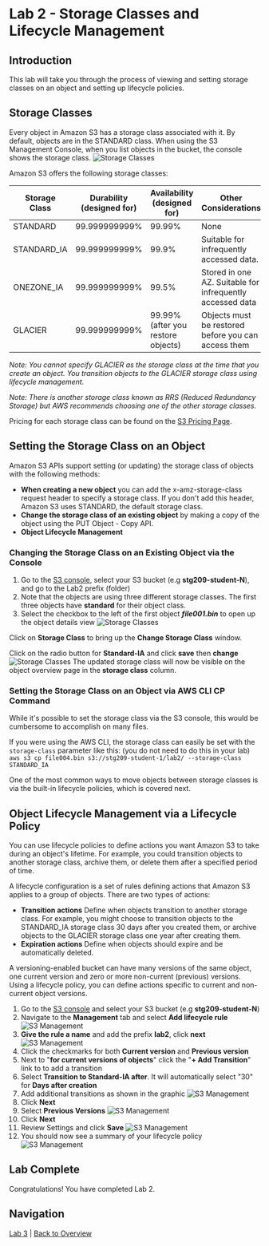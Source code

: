# Lab 2 - Storage Classes and Lifecycle Management

## Introduction
This lab will take you through the process of viewing and setting storage classes on an object and setting up lifecycle policies.

## Storage Classes
Every object in Amazon S3 has a storage class associated with it. By default, objects are in the STANDARD class.  When using the S3 Management Console, when you list objects in the bucket, the console shows the storage class.
![Storage Classes](../images/3-ObjectStorageClass.png)

Amazon S3 offers the following storage classes:

Storage Class | Durability (designed for) | Availability (designed for) | Other Considerations
------------ | ------------- | ------------ | -------------
STANDARD | 99.999999999% | 99.99% | None
STANDARD_IA | 99.999999999% | 99.9% | Suitable for infrequently accessed data.
ONEZONE_IA | 99.999999999% | 99.5% | Stored in one AZ. Suitable for infrequently accessed data
GLACIER | 99.999999999% | 99.99% (after you restore objects) | Objects must be restored before you can access them

 _Note: You cannot specify GLACIER as the storage class at the time that you create an object. You transition objects to the GLACIER storage class using lifecycle management._ 

 _Note: There is another storage class known as RRS (Reduced Redundancy Storage) but AWS recommends choosing one of the other storage classes._

Pricing for each storage class can be found on the [S3 Pricing Page](https://aws.amazon.com/s3/pricing/).

## Setting the Storage Class on an Object
Amazon S3 APIs support setting (or updating) the storage class of objects with the following methods:

* **When creating a new object** you can add the x-amz-storage-class request header to specify a storage class. If you don't add this header, Amazon S3 uses STANDARD, the default storage class.
* **Change the storage class of an existing object** by making a copy of the object using the PUT Object - Copy API.
* **Object Lifecycle Management**

### Changing the Storage Class on an Existing Object via the Console
1. Go to the [S3 console](https://s3.console.aws.amazon.com/s3/home?region=us-east-1), select your S3 bucket (e.g **stg209-student-N**), and go to the Lab2 prefix (folder)
2. Note that the objects are using three different storage classes. The first three objects have **standard** for their object class.
3. Select the checkbox to the left of the first object _**file001.bin**_ to open up the object details view
![Storage Classes](../images/3-objectdetails.png)

Click on **Storage Class** to bring up the **Change Storage Class** window.

Click on the radio button for **Standard-IA** and click **save** then **change**
![Storage Classes](../images/3-changestorageclass.png)
The updated storage class will now be visible on the object overview page in the **storage class** column.

### Setting the Storage Class on an Object via AWS CLI CP Command

While it's possible to set the storage class via the S3 console, this would be cumbersome to accomplish on many files.

If you were using the AWS CLI, the storage class can easily be set with the `storage-class` parameter like this: (you do not need to do this in your lab)
    `aws s3 cp file004.bin s3://stg209-student-1/lab2/ --storage-class STANDARD_IA`

One of the most common ways to move objects between storage classes is via the built-in lifecycle policies, which is covered next.

## Object Lifecycle Management via a Lifecycle Policy
You can use lifecycle policies to define actions you want Amazon S3 to take during an object's lifetime. For example, you could transition objects to another storage class, archive them, or delete them after a specified period of time.

A lifecycle configuration is a set of rules defining actions that Amazon S3 applies to a group of objects. There are two types of actions:
 * **Transition actions** Define when objects transition to another storage class. For example, you might choose to transition objects to the STANDARD_IA storage class 30 days after you created them, or archive objects to the GLACIER storage class one year after creating them.
 * **Expiration actions** Define when objects should expire and be automatically deleted.

A versioning-enabled bucket can have many versions of the same object, one current version and zero or more non-current (previous) versions. Using a lifecycle policy, you can define actions specific to current and non-current object versions.

1. Go to the [S3 console](https://s3.console.aws.amazon.com/s3/home?region=us-east-1) and select your S3 bucket (e.g **stg209-student-N**)
2. Navigate to the **Management** tab and select **Add lifecycle rule**
![S3 Management](../images/3b-management.png)
3. **Give the rule a name** and add the prefix **lab2**, click **next**
![S3 Management](../images/3b-lifecycle-1.png)
4. Click the checkmarks for both **Current version** and **Previous version**
5. Next to "**for current versions of objects**" click the "**+ Add Transition**" link to to add a transition 
6. Select **Transition to Standard-IA after**. It will automatically select "30" for **Days after creation**
7. Add additional transitions as shown in the graphic
![S3 Management](../images/3b-lifecycle-2.png)
8. Click **Next**
9. Select **Previous Versions**
![S3 Management](../images/3b-lifecycle-3.png)
10. Click **Next**
11. Review Settings and click **Save**
![S3 Management](../images/3b-lifecycle-4.png)
12. You should now see a summary of your lifecycle policy
![S3 Management](../images/3b-lifecycle-5.png)


## Lab Complete
Congratulations!  You have completed Lab 2.

## Navigation
[Lab 3](../lab3/README.md) | 
[Back to Overview](../README.md)
